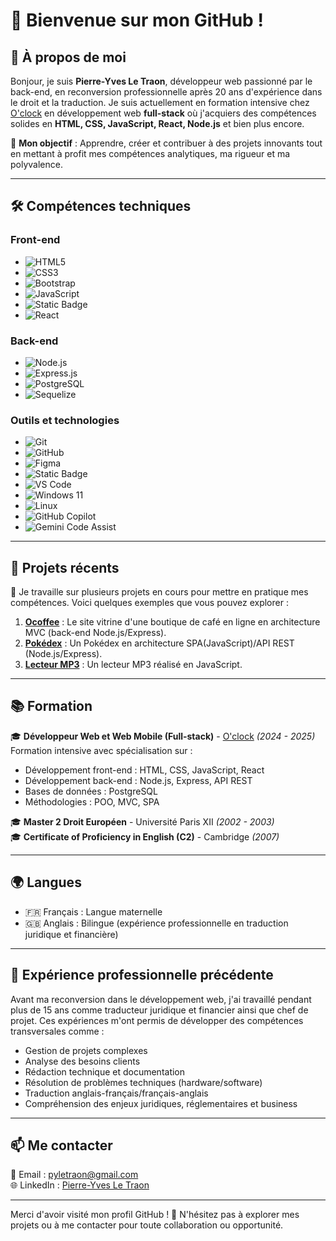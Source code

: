 # 👋 Bienvenue sur mon GitHub !

## 🌟 À propos de moi
Bonjour, je suis **Pierre-Yves Le Traon**, développeur web passionné par le back-end, en reconversion professionnelle après 20 ans d'expérience dans le droit et la traduction. Je suis actuellement en formation intensive chez [O'clock](https://oclock.io) en développement web **full-stack** où j'acquiers des compétences solides en **HTML, CSS, JavaScript, React, Node.js** et bien plus encore.

🎯 **Mon objectif** : Apprendre, créer et contribuer à des projets innovants tout en mettant à profit mes compétences analytiques, ma rigueur et ma polyvalence.

---

## 🛠️ Compétences techniques

### Front-end
- ![HTML5](https://img.shields.io/badge/-HTML5-E34F26?logo=html5&logoColor=white)
- ![CSS3](https://img.shields.io/badge/-CSS3-1572B6?logo=css3&logoColor=white)
- ![Bootstrap](https://img.shields.io/badge/-Bootstrap-7952B3?logo=bootstrap&logoColor=white)
- ![JavaScript](https://img.shields.io/badge/-JavaScript-F7DF1E?logo=javascript&logoColor=black)
- ![Static Badge](https://img.shields.io/badge/TypeScript-3178C6?style=for-the-badge&logo=TypeScript&logoColor=%23FFF)
- ![React](https://img.shields.io/badge/-React-61DAFB?logo=react&logoColor=black)

### Back-end
- ![Node.js](https://img.shields.io/badge/-Node.js-339933?logo=node.js&logoColor=white)
- ![Express.js](https://img.shields.io/badge/-Express.js-000000?logo=express&logoColor=white)
- ![PostgreSQL](https://img.shields.io/badge/-PostgreSQL-336791?logo=postgresql&logoColor=white)
- ![Sequelize](https://img.shields.io/badge/Sequelize-52B0E7?style=for-the-badge&logo=sequelize&logoColor=white)

### Outils et technologies
- ![Git](https://img.shields.io/badge/-Git-F05032?logo=git&logoColor=white)
- ![GitHub](https://img.shields.io/badge/-GitHub-181717?logo=github&logoColor=white)
- ![Figma](https://img.shields.io/badge/-Figma-F24E1E?logo=figma&logoColor=white)
- ![Static Badge](https://img.shields.io/badge/Vite-646CFF?style=for-the-badge&logo=Vite&logoColor=%23FFF)
- ![VS Code](https://img.shields.io/badge/VS%20Code-007ACC?style=for-the-badge&logo=visualstudiocode&logoColor=white)
- ![Windows 11](https://img.shields.io/badge/Windows_11-0078D6?style=for-the-badge&logo=windows&logoColor=white)
- ![Linux](https://img.shields.io/badge/Linux-FCC624?style=for-the-badge&logo=linux&logoColor=black)
- ![GitHub Copilot](https://img.shields.io/badge/GitHub_Copilot-181717?style=for-the-badge&logo=github&logoColor=white)
- ![Gemini Code Assist](https://img.shields.io/badge/Gemini_Code_Assist-4285F4?style=for-the-badge&logo=google&logoColor=white)

---

## 🚀 Projets récents
🔧 Je travaille sur plusieurs projets en cours pour mettre en pratique mes compétences. Voici quelques exemples que vous pouvez explorer :
1. **[Ocoffee](https://github.com/pierre-yvesletraon/Ocoffee)** : Le site vitrine d'une boutique de café en ligne en architecture MVC (back-end Node.js/Express).
2. **[Pokédex](https://github.com/pierre-yvesletraon/Pokedex-JS)** : Un Pokédex en architecture SPA(JavaScript)/API REST (Node.js/Express).
3. **[Lecteur MP3](https://github.com/pierre-yvesletraon/JS-MP3-player)** : Un lecteur MP3 réalisé en JavaScript.

---

## 📚 Formation

🎓 **Développeur Web et Web Mobile (Full-stack)** - [O'clock](https://oclock.io) *(2024 - 2025)*  
Formation intensive avec spécialisation sur :
- Développement front-end : HTML, CSS, JavaScript, React
- Développement back-end : Node.js, Express, API REST
- Bases de données : PostgreSQL
- Méthodologies : POO, MVC, SPA

🎓 **Master 2 Droit Européen** - Université Paris XII *(2002 - 2003)*  
🎓 **Certificate of Proficiency in English (C2)** - Cambridge *(2007)*  

---

## 🌍 Langues
- 🇫🇷 Français : Langue maternelle  
- 🇬🇧 Anglais : Bilingue (expérience professionnelle en traduction juridique et financière)

---

## 💼 Expérience professionnelle précédente

Avant ma reconversion dans le développement web, j'ai travaillé pendant plus de 15 ans comme traducteur juridique et financier ainsi que chef de projet. Ces expériences m'ont permis de développer des compétences transversales comme :
- Gestion de projets complexes
- Analyse des besoins clients
- Rédaction technique et documentation
- Résolution de problèmes techniques (hardware/software)
- Traduction anglais-français/français-anglais
- Compréhension des enjeux juridiques, réglementaires et business

---

## 📫 Me contacter

📧 Email : [pyletraon@gmail.com](mailto:pyletraon@gmail.com)  
🌐 LinkedIn : [Pierre-Yves Le Traon](https://www.linkedin.com/in/pierre-yves-le-traon-56365194/)  

---

Merci d'avoir visité mon profil GitHub ! 🚀 N'hésitez pas à explorer mes projets ou à me contacter pour toute collaboration ou opportunité.
